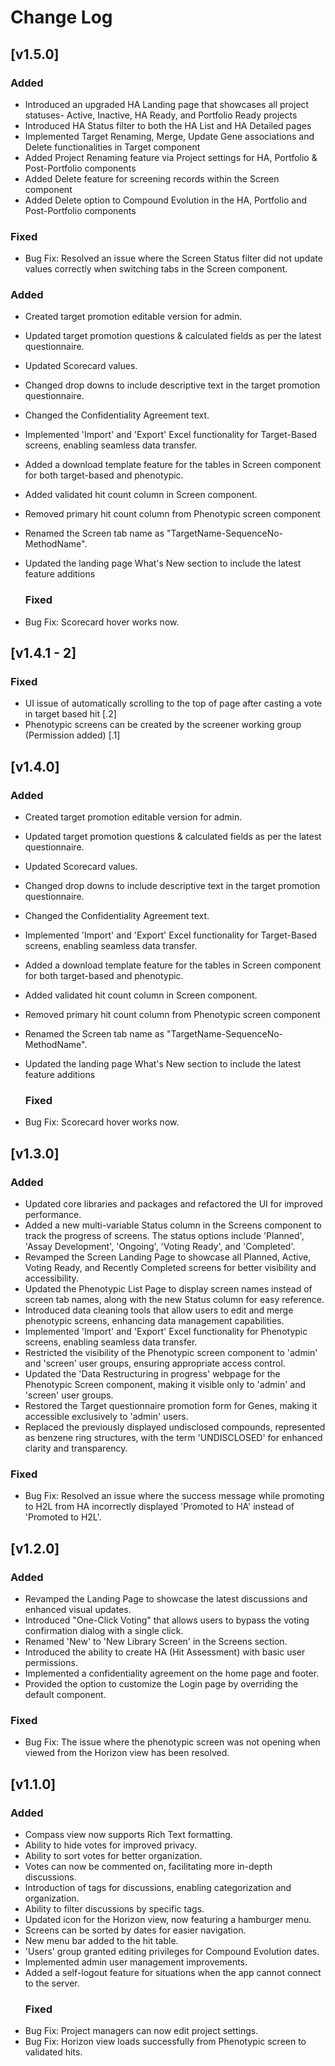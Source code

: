 # Change Log

## [v1.5.0]

### Added
- Introduced an upgraded HA Landing page that showcases all project statuses- Active, Inactive, HA Ready, and Portfolio Ready projects
- Introduced HA Status filter to both the HA List and HA Detailed pages
- Implemented Target Renaming, Merge, Update Gene associations and Delete functionalities in Target component
- Added Project Renaming feature via Project settings for HA, Portfolio & Post-Portfolio components
- Added Delete feature for screening records within the Screen component
- Added Delete option to Compound Evolution in the HA, Portfolio and Post-Portfolio components

 ### Fixed
- Bug Fix: Resolved an issue where the Screen Status filter did not update values correctly when switching tabs in the Screen component.

### Added

- Created target promotion editable version for admin.
- Updated target promotion questions & calculated fields as per the latest questionnaire.
- Updated Scorecard values.
- Changed drop downs to include descriptive text in the target promotion questionnaire.
- Changed the Confidentiality Agreement text.
- Implemented 'Import' and 'Export' Excel functionality for Target-Based screens, enabling seamless data transfer.
- Added a download template feature for the tables in Screen component for both target-based and phenotypic.
- Added validated hit count column in Screen component.
- Removed primary hit count column from Phenotypic screen component
- Renamed the Screen tab name as "TargetName-SequenceNo-MethodName".
- Updated the landing page What's New section to include the latest feature additions

  ### Fixed
- Bug Fix: Scorecard hover works now.

## [v1.4.1 - 2]

   ### Fixed
- UI issue of automatically scrolling to the top of page after casting a vote in target based hit [.2]
- Phenotypic screens can be created by the screener working group (Permission added) [.1]

## [v1.4.0]

### Added

- Created target promotion editable version for admin.
- Updated target promotion questions & calculated fields as per the latest questionnaire.
- Updated Scorecard values.
- Changed drop downs to include descriptive text in the target promotion questionnaire.
- Changed the Confidentiality Agreement text.
- Implemented 'Import' and 'Export' Excel functionality for Target-Based screens, enabling seamless data transfer.
- Added a download template feature for the tables in Screen component for both target-based and phenotypic.
- Added validated hit count column in Screen component.
- Removed primary hit count column from Phenotypic screen component
- Renamed the Screen tab name as "TargetName-SequenceNo-MethodName".
- Updated the landing page What's New section to include the latest feature additions

  ### Fixed
- Bug Fix: Scorecard hover works now.
## [v1.3.0]

### Added

- Updated core libraries and packages and refactored the UI for improved performance.
- Added a new multi-variable Status column in the Screens component to track the progress of screens. The status options include 'Planned', 'Assay Development', 'Ongoing', 'Voting Ready', and 'Completed'.
- Revamped the Screen Landing Page to showcase all Planned, Active, Voting Ready, and Recently Completed screens for better visibility and accessibility.
- Updated the Phenotypic List Page to display screen names instead of screen tab names, along with the new Status column for easy reference.
- Introduced data cleaning tools that allow users to edit and merge phenotypic screens, enhancing data management capabilities.
- Implemented 'Import' and 'Export' Excel functionality for Phenotypic screens, enabling seamless data transfer.
- Restricted the visibility of the Phenotypic screen component to 'admin' and 'screen' user groups, ensuring appropriate access control.
- Updated the 'Data Restructuring in progress' webpage for the Phenotypic Screen component, making it visible only to 'admin' and 'screen' user groups.
- Restored the Target questionnaire promotion form for Genes, making it accessible exclusively to 'admin' users.
- Replaced the previously displayed undisclosed compounds, represented as benzene ring structures, with the term 'UNDISCLOSED' for enhanced clarity and transparency.

### Fixed
- Bug Fix: Resolved an issue where the success message while promoting to H2L from HA incorrectly displayed 'Promoted to HA' instead of 'Promoted to H2L'.

  
## [v1.2.0]

### Added

- Revamped the Landing Page to showcase the latest discussions and enhanced visual updates.
- Introduced "One-Click Voting" that allows users to bypass the voting confirmation dialog with a single click. 
- Renamed 'New' to 'New Library Screen' in the Screens section.
- Introduced the ability to create HA (Hit Assessment) with basic user permissions.
- Implemented a confidentiality agreement on the home page and footer.
- Provided the option to customize the Login page by overriding the default component.
### Fixed
- Bug Fix: The issue where the phenotypic screen was not opening when viewed from the Horizon view has been resolved.

## [v1.1.0]

### Added

- Compass view now supports Rich Text formatting.
- Ability to hide votes for improved privacy.
- Ability to sort votes for better organization.
- Votes can now be commented on, facilitating more in-depth discussions.
- Introduction of tags for discussions, enabling categorization and organization.
- Ability to filter discussions by specific tags.
- Updated icon for the Horizon view, now featuring a hamburger menu.
- Screens can be sorted by dates for easier navigation.
- New menu bar added to the hit table.
- 'Users' group granted editing privileges for Compound Evolution dates.
- Implemented admin user management improvements.
- Added a self-logout feature for situations when the app cannot connect to the server.
  ### Fixed
- Bug Fix: Project managers can now edit project settings.
- Bug Fix: Horizon view loads successfully from Phenotypic screen to validated hits.
